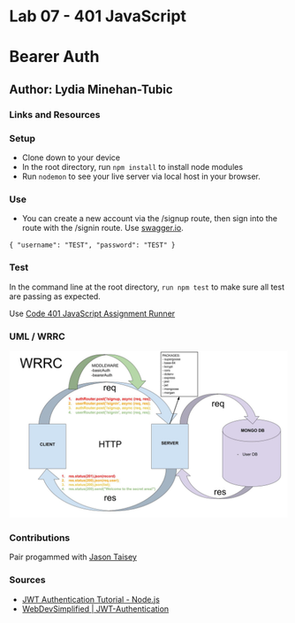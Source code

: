 # Lab 07 - 401 JavaScript

# Bearer Auth

## Author: Lydia Minehan-Tubic

### Links and Resources

### Setup

- Clone down to your device
- In the root directory, run `npm install` to install node modules
- Run `nodemon` to see your live server via local host in your browser.

### Use

- You can create a new account via the /signup route, then sign into the route with the /signin route. Use [swagger.io](https://inspector.swagger.io/builder). 

```JS
{ "username": "TEST", "password": "TEST" }
```

### Test

In the command line at the root directory, `run npm test` to make sure all test are passing as expected.

Use [Code 401 JavaScript Assignment Runner](https://javascript-401.netlify.app/basic-auth)

### UML / WRRC

![WRRC](wrrcLab07.jpg)

### Contributions 

Pair progammed with [Jason Taisey](https://github.com/JTaisey389)

### Sources

- [JWT Authentication Tutorial - Node.js](https://www.youtube.com/watch?v=mbsmsi7l3r4)
- [WebDevSimplified | JWT-Authentication](https://github.com/WebDevSimplified/JWT-Authentication)